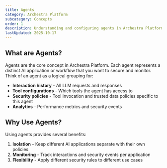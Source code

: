```yaml
---
title: Agents
category: Archestra Platform
subcategory: Concepts
order: 1
description: Understanding and configuring agents in Archestra Platform
lastUpdated: 2025-10-17
---
```


## What are Agents?

Agents are the core concept in Archestra Platform. Each agent represents a distinct AI application or workflow that you want to secure and monitor. Think of an agent as a logical grouping for:

- **Interaction history** - All LLM requests and responses
- **Tool configurations** - Which tools the agent has access to
- **Security policies** - Tool invocation and trusted data policies specific to this agent
- **Analytics** - Performance metrics and security events

## Why Use Agents?

Using agents provides several benefits:

1. **Isolation** - Keep different AI applications separate with their own policies
2. **Monitoring** - Track interactions and security events per application
3. **Flexibility** - Apply different security rules to different use cases
